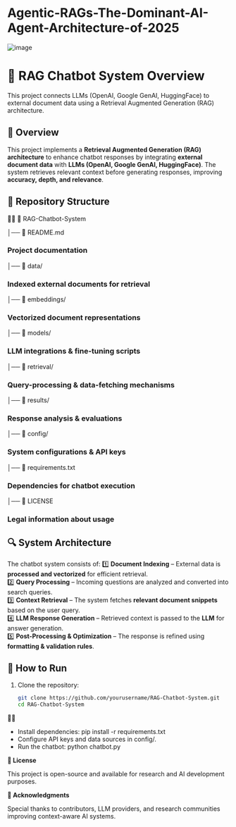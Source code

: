 # Agentic-RAGs-The-Dominant-AI-Agent-Architecture-of-2025


![image](upload)

# 🧠 RAG Chatbot System Overview

This project connects LLMs (OpenAI, Google GenAI, HuggingFace) to external document data using a Retrieval Augmented Generation (RAG) architecture.

## 📌 Overview
This project implements a **Retrieval Augmented Generation (RAG) architecture** to enhance chatbot responses by integrating **external document data** with **LLMs (OpenAI, Google GenAI, HuggingFace)**. The system retrieves relevant context before generating responses, improving **accuracy, depth, and relevance**.

## 📁 Repository Structure


📂 RAG-Chatbot-System 

│── 📄 README.md         
### Project documentation 
│── 📂 data/               
### Indexed external documents for retrieval
│── 📂 embeddings/          
### Vectorized document representations
│── 📂 models/               
### LLM integrations & fine-tuning scripts 
│── 📂 retrieval/              
### Query-processing & data-fetching mechanisms 
│── 📂 results/            
### Response analysis & evaluations 
│── 📂 config/              
### System configurations & API keys 
│── 📄 requirements.txt       
### Dependencies for chatbot execution
│── 📄 LICENSE                
### Legal information about usage

## 🔍 System Architecture
The chatbot system consists of:
1️⃣ **Document Indexing** – External data is **processed and vectorized** for efficient retrieval.  
2️⃣ **Query Processing** – Incoming questions are analyzed and converted into search queries.  
3️⃣ **Context Retrieval** – The system fetches **relevant document snippets** based on the user query.  
4️⃣ **LLM Response Generation** – Retrieved context is passed to the **LLM** for answer generation.  
5️⃣ **Post-Processing & Optimization** – The response is refined using **formatting & validation rules**.  

## 🚀 How to Run
1. Clone the repository:
   ```bash
   git clone https://github.com/yourusername/RAG-Chatbot-System.git
   cd RAG-Chatbot-System


- Install dependencies:
pip install -r requirements.txt
- Configure API keys and data sources in config/.
- Run the chatbot:
python chatbot.py


**📜 License**

This project is open-source and available for research and AI development purposes.

**🙌 Acknowledgments**

Special thanks to contributors, LLM providers, and research communities improving context-aware AI systems.




